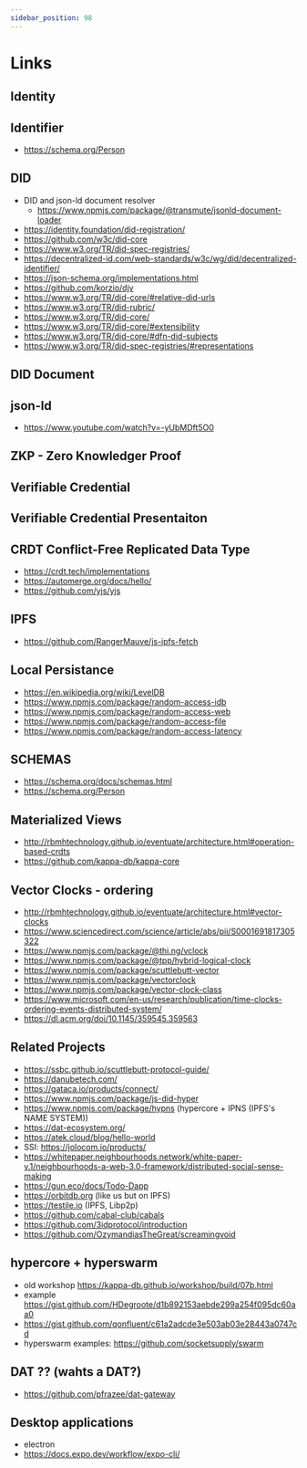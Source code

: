 ```yaml
---
sidebar_position: 98
---
```


# Links


## Identity


## Identifier

- https://schema.org/Person

## DID


- DID and json-ld document resolver
  - https://www.npmjs.com/package/@transmute/jsonld-document-loader
- https://identity.foundation/did-registration/
- https://github.com/w3c/did-core
- https://www.w3.org/TR/did-spec-registries/
- https://decentralized-id.com/web-standards/w3c/wg/did/decentralized-identifier/
- https://json-schema.org/implementations.html
- https://github.com/korzio/djv
- https://www.w3.org/TR/did-core/#relative-did-urls
- https://www.w3.org/TR/did-rubric/
- https://www.w3.org/TR/did-core/
- https://www.w3.org/TR/did-core/#extensibility
- https://www.w3.org/TR/did-core/#dfn-did-subjects
- https://www.w3.org/TR/did-spec-registries/#representations

## DID Document

## json-ld

- https://www.youtube.com/watch?v=-yUbMDft5O0

## ZKP - Zero Knowledger Proof


## Verifiable Credential


## Verifiable Credential Presentaiton 


## CRDT Conflict-Free Replicated Data Type

- https://crdt.tech/implementations
- https://automerge.org/docs/hello/
- https://github.com/yjs/yjs

## IPFS

- https://github.com/RangerMauve/js-ipfs-fetch

## Local Persistance

- https://en.wikipedia.org/wiki/LevelDB
- https://www.npmjs.com/package/random-access-idb
- https://www.npmjs.com/package/random-access-web
- https://www.npmjs.com/package/random-access-file
- https://www.npmjs.com/package/random-access-latency

## SCHEMAS

- https://schema.org/docs/schemas.html
- https://schema.org/Person


## Materialized Views

- http://rbmhtechnology.github.io/eventuate/architecture.html#operation-based-crdts
- https://github.com/kappa-db/kappa-core

## Vector Clocks - ordering

- http://rbmhtechnology.github.io/eventuate/architecture.html#vector-clocks
- https://www.sciencedirect.com/science/article/abs/pii/S0001691817305322
- https://www.npmjs.com/package/@thi.ng/vclock
- https://www.npmjs.com/package/@tpp/hybrid-logical-clock
- https://www.npmjs.com/package/scuttlebutt-vector
- https://www.npmjs.com/package/vectorclock
- https://www.npmjs.com/package/vector-clock-class
- https://www.microsoft.com/en-us/research/publication/time-clocks-ordering-events-distributed-system/
- https://dl.acm.org/doi/10.1145/359545.359563

## Related Projects

- https://ssbc.github.io/scuttlebutt-protocol-guide/
- https://danubetech.com/
- https://gataca.io/products/connect/
- https://www.npmjs.com/package/js-did-hyper
- https://www.npmjs.com/package/hypns (hypercore + IPNS (IPFS's NAME SYSTEM))
- https://dat-ecosystem.org/
- https://atek.cloud/blog/hello-world
- SSI: https://jolocom.io/products/
- https://whitepaper.neighbourhoods.network/white-paper-v.1/neighbourhoods-a-web-3.0-framework/distributed-social-sense-making
- https://gun.eco/docs/Todo-Dapp
- https://orbitdb.org (like us but on IPFS)
- https://testile.io (IPFS, Libp2p)
- https://github.com/cabal-club/cabals
- https://github.com/3idprotocol/introduction
- https://github.com/OzymandiasTheGreat/screamingvoid

## hypercore + hyperswarm

- old workshop https://kappa-db.github.io/workshop/build/07b.html
- example https://gist.github.com/HDegroote/d1b892153aebde299a254f095dc60aa0
- https://gist.github.com/qonfluent/c61a2adcde3e503ab03e28443a0747cd
- hyperswarm examples: https://github.com/socketsupply/swarm

## DAT ?? (wahts a DAT?)

- https://github.com/pfrazee/dat-gateway


## Desktop applications

- electron
- https://docs.expo.dev/workflow/expo-cli/
